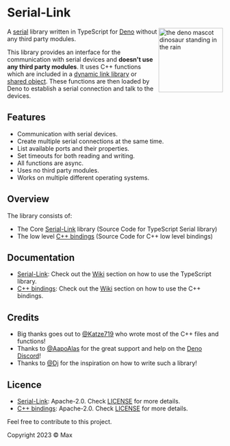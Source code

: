 # Serial-Link

<a href="https://deno.land"><img align="right" src="https://github.com/Serial-Link/.github/assets/62719703/5648da3b-5284-4f02-a677-d7f1081ece1c" height="150px" alt="the deno mascot dinosaur standing in the rain"></a>

A [serial](https://en.wikipedia.org/wiki/Serial_communication) library written in TypeScript for [Deno](https://deno.land) without any third party modules.

This library provides an interface for the communication with serial devices and **doesn't use any third party modules**. It uses C++ functions which are included in a [dynamic link library](https://de.wikipedia.org/wiki/Dynamic_Link_Library) or [shared object](https://en.wikipedia.org/wiki/Library_(computing)#Shared_libraries). These functions are then loaded by Deno to establish a serial connection and talk to the devices.

## Features
- Communication with serial devices.
- Create multiple serial connections at the same time.
- List available ports and their properties.
- Set timeouts for both reading and writing.
- All functions are async.
- Uses no third party modules.
- Works on multiple different operating systems.

## Overview
The library consists of:
- The Core [Serial-Link](https://github.com/Serial-Link/Serial-Link) library (Source Code for TypeScript Serial library)
- The low level [C++ bindings](https://github.com/Serial-Link/CPP-Bindings) (Source Code for C++ low level bindings)

## Documentation
- [Serial-Link](https://github.com/Serial-Link/Serial-Link): Check out the [Wiki](https://github.com/Serial-Link/Serial-Link/wiki) section on how to use the TypeScript library.
- [C++ bindings](https://github.com/Serial-Link/CPP-Bindings): Check out the [Wiki](https://github.com/Serial-Link/CPP-Bindings/wiki) section on how to use the C++ bindings.

## Credits
- Big thanks goes out to [@Katze719](https://github.com/Katze719) who wrote most of the C++ files and functions!
- Thanks to [@AapoAlas](https://github.com/aapoalas) for the great support and help on the [Deno Discord](https://discord.gg/deno)!
- Thanks to [@Dj](https://github.com/DjDeveloperr) for the inspiration on how to write such a library!

## Licence
- [Serial-Link](https://github.com/Serial-Link/Serial-Link): Apache-2.0. Check [LICENSE](https://github.com/Serial-Link/Serial-Link/blob/main/LICENSE) for more details.
- [C++ bindings](https://github.com/Serial-Link/CPP-Bindings): Apache-2.0. Check [LICENSE](https://github.com/Serial-Link/CPP-Bindings/blob/main/LICENSE) for more details.

Feel free to contribute to this project.

Copyright 2023 © Max
